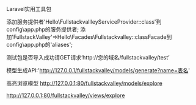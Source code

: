 Laravel实用工具包

添加服务提供者'Hello\FullstackvallleyServiceProvider::class'到config\app.php的服务提供者;
添加'FullstackValley'=>Hello\Facades\Fullstackvalley::classFacade到config\app.php的'aliases';

测试包是否导入成功请GET请求‘http://您的域名/fullstackvalley/test’

模型生成API:'http://127.0.0.1/fullstackvalley/models/generate?name=表名'

高亮浏览模型
http://127.0.0.1:80/fullstackvalley/models/explore

http://127.0.0.1:80/fullstackvalley/views/explore

